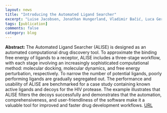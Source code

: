 ```yaml
---
layout: news
title: "Introducing the Automated Ligand Searcher"
excerpt: "Luise Jacobsen, Jonathan Hungerland, Vladimir Bačić, Luca Gerads, Fabian Schuhmann, Ilia A. Solov'yov, Journal of Chemical Information and Modeling, XXXX,XXX,XXX-XXX, (2023)"
tags: [publication]
comments: false
category: blog
---
```


<b>Abstract: </b>
The Automated Ligand Searcher (ALISE) is designed as an automated computational drug discovery tool. To approximate the binding free energy of ligands to a receptor, ALISE includes a three-stage workflow, with each stage involving an increasingly sophisticated computational method: molecular docking, molecular dynamics, and free energy perturbation, respectively. To narrow the number of potential ligands, poorly performing ligands are gradually segregated out. The performance and usability of ALISE are benchmarked for a case study containing known active ligands and decoys for the HIV protease. The example illustrates that ALISE filters the decoys successfully and demonstrates that the automation, comprehensiveness, and user-friendliness of the software make it a valuable tool for improved and faster drug development workflows.
<a href="https://pubs.acs.org/doi/full/10.1021/acs.jcim.3c01317">URL</a>

